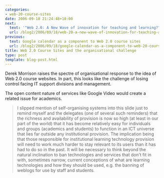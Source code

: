 ```yaml
---
categories:
- web-20-course-sites
date: 2006-09-18 21:24:48+10:00
next:
  text: '"Web 2.0: A New Wave of innovation for teaching and learning?"'
  url: /blog2/2006/09/18/web-20-a-new-wave-of-innovation-for-teaching-and-learning/
previous:
  text: Google calendar as a component to Web 2.0 course sites
  url: /blog2/2006/09/18/google-calendar-as-a-component-to-web-20-course-sites/
title: Web 2.0 Course Sites and the organisational challenge
type: post
template: blog-post.html
---
```

Derek Morrison raises the spectre of organisational response to the idea of Web 2.0 course websites. In part, this looks like the challenge of losing control facing IT support divisions and management.

The open content nature of services like Google Video would create a related issue for academics.

> I slipped mention of self-organising systems into this slide just to remind myself and the delegates (one of several such reminders) that the richness and availability of provision is now so high (at least in our part of the world) that it has become relatively easy for individuals and groups (academics and students) to function in an ICT universe that lies far outside any institutional provision. The implication being that those responsible for institutional learning technology provision will need to work much harder to stay relevant to its users than it has had to do so in the past. It will be necessary to think beyond the natural inclination to ban technologies and services that don't fit in with, sometimes narrow, current conceptions of what are learning technologies and how they should be used, e.g. the banning of weblogs for use by staff and students.